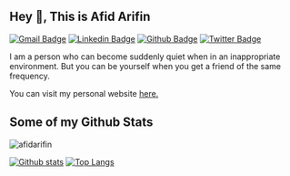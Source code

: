## Hey 👋, This is Afid Arifin
[![Gmail Badge](https://img.shields.io/badge/-afid.officer@gmail.com-c14438?style=flat&logo=Gmail&logoColor=white&link=mailto:afid.officer@gmail.com)](mailto:afid.officer@gmail.com) 
[![Linkedin Badge](https://img.shields.io/badge/-afidarifin-0072b1?style=flat&logo=Linkedin&logoColor=white&link=https://www.linkedin.com/in/afidarifin/)](https://www.linkedin.com/in/afidarifin/) [![Github Badge](https://img.shields.io/badge/-afidarifin-grey?style=flat&logo=github&logoColor=white&link=https://github.com/afidarifin/)](https://www.github.com/afidarifin/) [![Twitter Badge](https://img.shields.io/badge/-afidaffin-00acee?style=flat&logo=twitter&logoColor=white&link=https://twitter.com/afidaffin/)](https://www.twitter.com/afidaffin/) <p align='left'>I am a person who can become suddenly quiet when in an inappropriate environment. But you can be yourself when you get a friend of the same frequency.</p><p align='left'> You can visit my personal website <a href='https://www.afidarifin.com ' target=_blank><u>here</u>.</a></p>
## Some of my Github Stats
<p align=left> <img src=https://komarev.com/ghpvc/?username=afidarifin alt=afidarifin /> </p>

[![Github stats](https://github-readme-stats.vercel.app/api?username=afidarifin&show_icons=true&include_all_commits=true)](https://github.com/afidarifin/github-readme-stats)
[![Top Langs](https://github-readme-stats.vercel.app/api/top-langs/?username=afidarifin&layout=compact)](https://github.com/afidarifin/github-readme-stats)
